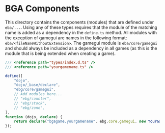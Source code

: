 # BGA Components

This directory contains the components (modules) that are defined under `eba/...`. Using any of these types requires that the module of the matching name is added as a dependency in the `define.ts` method. All modules with the exception of gamegui are names in the following format: `eba/<fileNameWithoutExtension>`. The gamegui module is `eba/core/gamegui` and should always be included as a dependency in all games (as this is the module that is being extended when creating a game).

```typescript
/// <reference path="types/index.d.ts" />
/// <reference path="yourgamename.ts" />

define([
	"dojo",
	"dojo/_base/declare",
	"ebg/core/gamegui",
	// Add modules here...
	// "ebg/counter",
	// "ebg/stock",
	// "ebg/zone",
],
function (dojo, declare) {
	return declare("bgagame.yourgamename", ebg.core.gamegui, new YourGameName());
});
```